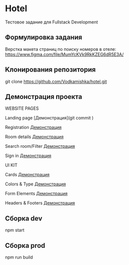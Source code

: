 # Hotel 

Тестовое задание для Fullstack Development

## Формулировка задания

Верстка макета страниц по поиску номеров в отеле: https://www.figma.com/file/MumYcKVk9RkKZEG6dR5E3A/ 

## Kлонирования репозитория 

git clone https://github.com/Vodkamishka/hotel.git

## Демонстрация проекта

WEBSITE PAGES

Landing page [Демонстрация](git commit )

Registration [Демонстрация](https://vodkamishka.github.io/hotel/public/registration.html)

Room details [Демонстрация](https://vodkamishka.github.io/hotel/public/room-details.html)

Search room/Filter [Демонстрация](https://vodkamishka.github.io/hotel/public/search-room-filter.html)

Sign in [Демонстрация](https://vodkamishka.github.io/hotel/public/sign-in.html)

UI KIT

Cards [Демонстрация](https://vodkamishka.github.io/hotel/public/cards.html)

Colors & Type [Демонстрация](https://vodkamishka.github.io/hotel/public/colors-type.html)

Form Elements [Демонстрация](https://vodkamishka.github.io/hotel/public/form-elements.html)

Headers & Footers [Демонстрация](https://vodkamishka.github.io/hotel/public/headers-footers.html)

## Сборка dev

npm start

## Сборка prod

npm run build

